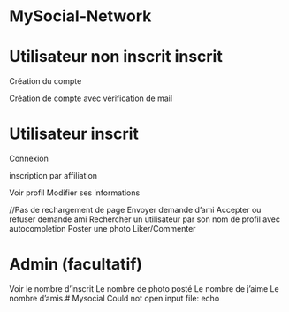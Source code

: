 # MySocial-Network

# Utilisateur non inscrit inscrit
Création du compte

Création de compte avec vérification de mail


# Utilisateur inscrit
Connexion

inscription par affiliation


Voir profil
Modifier ses informations

//Pas de rechargement de page
Envoyer demande d’ami
Accepter ou refuser demande ami
Rechercher un utilisateur par son nom de profil avec autocompletion
Poster une photo
Liker/Commenter

# Admin (facultatif)
Voir le nombre d’inscrit
Le nombre de photo posté
Le nombre de j’aime
Le nombre d’amis.# Mysocial
Could not open input file: echo

